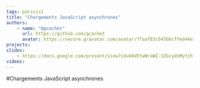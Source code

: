 ```yaml
---
tags: parisjs1
title: "Chargements JavaScript asynchrones"
authors:
    - name: "@gcachet"
      url: https://github.com/gcachet
      avatar: https://secure.gravatar.com/avatar/7faaf83c547b6cffed44e7a5ffbfad73
projects:
slides:
    - https://docs.google.com/present/view?id=0AVEtwWraWZ-3ZGcydnMyYjhfNTE2Y3o4cmJjZnE
videos:
---
```

#Chargements JavaScript asynchrones
